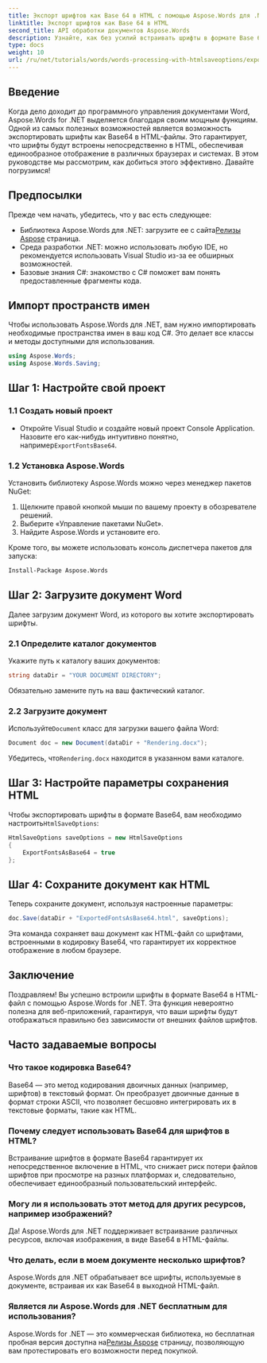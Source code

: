 ```yaml
---
title: Экспорт шрифтов как Base 64 в HTML с помощью Aspose.Words для .NET
linktitle: Экспорт шрифтов как Base 64 в HTML
second_title: API обработки документов Aspose.Words
description: Узнайте, как без усилий встраивать шрифты в формате Base 64 в файлы HTML с помощью Aspose.Words для .NET. Это пошаговое руководство поможет вам обеспечить единообразное отображение шрифтов в различных браузерах и на различных платформах.
type: docs
weight: 10
url: /ru/net/tutorials/words/words-processing-with-htmlsaveoptions/export-fonts-as-base-64-to-html/
---
```

## Введение

Когда дело доходит до программного управления документами Word, Aspose.Words for .NET выделяется благодаря своим мощным функциям. Одной из самых полезных возможностей является возможность экспортировать шрифты как Base64 в HTML-файлы. Это гарантирует, что шрифты будут встроены непосредственно в HTML, обеспечивая единообразное отображение в различных браузерах и системах. В этом руководстве мы рассмотрим, как добиться этого эффективно. Давайте погрузимся!

## Предпосылки

Прежде чем начать, убедитесь, что у вас есть следующее:

-  Библиотека Aspose.Words для .NET: загрузите ее с сайта[Релизы Aspose](https://releases.aspose.com/words/net/) страница.
- Среда разработки .NET: можно использовать любую IDE, но рекомендуется использовать Visual Studio из-за ее обширных возможностей.
- Базовые знания C#: знакомство с C# поможет вам понять предоставленные фрагменты кода.

## Импорт пространств имен

Чтобы использовать Aspose.Words для .NET, вам нужно импортировать необходимые пространства имен в ваш код C#. Это делает все классы и методы доступными для использования.

```csharp
using Aspose.Words;
using Aspose.Words.Saving;
```

## Шаг 1: Настройте свой проект

### 1.1 Создать новый проект

-  Откройте Visual Studio и создайте новый проект Console Application. Назовите его как-нибудь интуитивно понятно, например`ExportFontsBase64`.

### 1.2 Установка Aspose.Words

Установить библиотеку Aspose.Words можно через менеджер пакетов NuGet:

1. Щелкните правой кнопкой мыши по вашему проекту в обозревателе решений.
2. Выберите «Управление пакетами NuGet».
3. Найдите Aspose.Words и установите его.

Кроме того, вы можете использовать консоль диспетчера пакетов для запуска:

```bash
Install-Package Aspose.Words
```

## Шаг 2: Загрузите документ Word

Далее загрузим документ Word, из которого вы хотите экспортировать шрифты.

### 2.1 Определите каталог документов

Укажите путь к каталогу ваших документов:

```csharp
string dataDir = "YOUR DOCUMENT DIRECTORY";
```

Обязательно замените путь на ваш фактический каталог.

### 2.2 Загрузите документ

 Используйте`Document` класс для загрузки вашего файла Word:

```csharp
Document doc = new Document(dataDir + "Rendering.docx");
```

 Убедитесь, что`Rendering.docx` находится в указанном вами каталоге.

## Шаг 3: Настройте параметры сохранения HTML

 Чтобы экспортировать шрифты в формате Base64, вам необходимо настроить`HtmlSaveOptions`:

```csharp
HtmlSaveOptions saveOptions = new HtmlSaveOptions 
{ 
    ExportFontsAsBase64 = true 
};
```

## Шаг 4: Сохраните документ как HTML

Теперь сохраните документ, используя настроенные параметры:

```csharp
doc.Save(dataDir + "ExportedFontsAsBase64.html", saveOptions);
```

Эта команда сохраняет ваш документ как HTML-файл со шрифтами, встроенными в кодировку Base64, что гарантирует их корректное отображение в любом браузере.

## Заключение

Поздравляем! Вы успешно встроили шрифты в формате Base64 в HTML-файл с помощью Aspose.Words for .NET. Эта функция невероятно полезна для веб-приложений, гарантируя, что ваши шрифты будут отображаться правильно без зависимости от внешних файлов шрифтов.

## Часто задаваемые вопросы

### Что такое кодировка Base64?

Base64 — это метод кодирования двоичных данных (например, шрифтов) в текстовый формат. Он преобразует двоичные данные в формат строки ASCII, что позволяет бесшовно интегрировать их в текстовые форматы, такие как HTML.

### Почему следует использовать Base64 для шрифтов в HTML?

Встраивание шрифтов в формате Base64 гарантирует их непосредственное включение в HTML, что снижает риск потери файлов шрифтов при просмотре на разных платформах и, следовательно, обеспечивает единообразный пользовательский интерфейс.

### Могу ли я использовать этот метод для других ресурсов, например изображений?

Да! Aspose.Words для .NET поддерживает встраивание различных ресурсов, включая изображения, в виде Base64 в HTML-файлы.

### Что делать, если в моем документе несколько шрифтов?

Aspose.Words для .NET обрабатывает все шрифты, используемые в документе, встраивая их как Base64 в выходной HTML-файл.

### Является ли Aspose.Words для .NET бесплатным для использования?

 Aspose.Words for .NET — это коммерческая библиотека, но бесплатная пробная версия доступна на[Релизы Aspose](https://releases.aspose.com/) страницу, позволяющую вам протестировать его возможности перед покупкой.